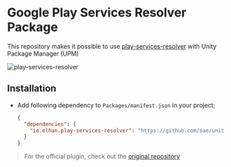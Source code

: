 # Google Play Services Resolver Package

This repository makes it possible to use [play-services-resolver](https://github.com/googlesamples/unity-jar-resolver) with Unity Package Manager (UPM)

![play-services-resolver](https://i.imgur.com/IqIbtxR.png)

## Installation

- Add following dependency to `Packages/manifest.json` in your project;

  ```json
  {
    "dependencies": {
      "io.elhan.play-services-resolver": "https://github.com/oae/unity-package-play-services-resolver.git#0.0.1",
    }
  }
  ```

> For the official plugin, check out the [original repository](https://github.com/googlesamples/unity-jar-resolver)
